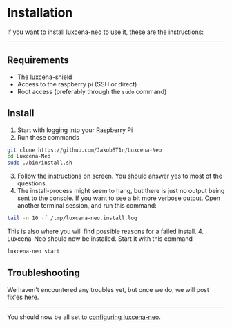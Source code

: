 # Installation

If you want to install luxcena-neo to use it, these are the instructions:

---

## Requirements
* The luxcena-shield
* Access to the raspberry pi (SSH or direct)
* Root access (preferably through the `sudo` command)

## Install
1. Start with logging into your Raspberry Pi
2. Run these commands
```bash
git clone https://github.com/JakobST1n/Luxcena-Neo
cd Luxcena-Neo
sudo ./bin/install.sh
```
3. Follow the instructions on screen. You should answer yes to most of the questions.
4. The install-process might seem to hang, but there is just no output being sent to the console. If you want to see a bit more verbose output. Open another terminal session, and run this command:
```bash
tail -n 10 -f /tmp/luxcena-neo.install.log
```
This is also where you will find possible reasons for a failed install.
4. Luxcena-Neo should now be installed. Start it with this command
```bash
luxcena-neo start
```

## Troubleshooting
We haven't encountered any troubles yet, but once we do, we will post fix'es here.

---
You should now be all set to [configuring luxcena-neo](/Usage/Configuration.md).

